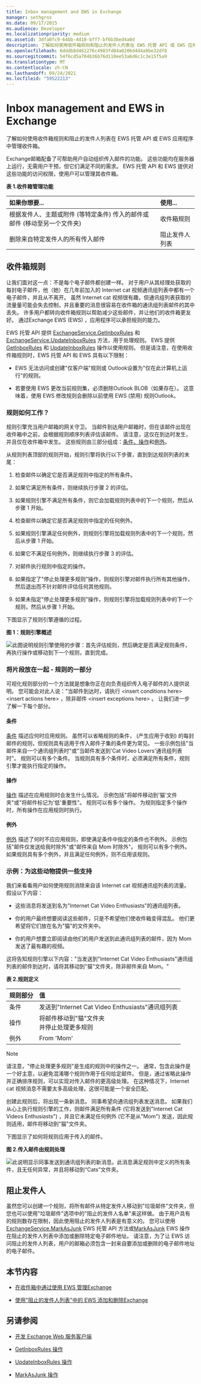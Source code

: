 ```yaml
---
title: Inbox management and EWS in Exchange
manager: sethgros
ms.date: 09/17/2015
ms.audience: Developer
ms.localizationpriority: medium
ms.assetid: 3dfa0fc9-64bb-4d18-bff7-bf6b3bed4a0d
description: 了解如何使用收件箱规则和阻止的发件人列表在 EWS 托管 API 或 EWS 应用程序中管理收件箱。
ms.openlocfilehash: 6dddb8d462276c4983fd04a0206d4d4a9be32df8
ms.sourcegitcommit: 54f6cd5a704b36b76d110ee53a6d6c1c3e15f5a9
ms.translationtype: MT
ms.contentlocale: zh-CN
ms.lasthandoff: 09/24/2021
ms.locfileid: "59522213"
---
```

# <a name="inbox-management-and-ews-in-exchange"></a>Inbox management and EWS in Exchange

了解如何使用收件箱规则和阻止的发件人列表在 EWS 托管 API 或 EWS 应用程序中管理收件箱。
  
Exchange邮箱配备了可帮助用户自动组织传入邮件的功能。 这些功能均在服务器上运行，无需用户干预，但它们满足不同的需求。 EWS 托管 API 和 EWS 提供对这些功能的访问权限，使用户可以管理其收件箱。
  
**表 1.收件箱管理功能**

|**如果你想要...**|**使用...**|
|:-----|:-----|
|根据发件人、主题或附件 (等特定条件) 传入的邮件或邮件 (移动至另一个文件夹)   <br/> |收件箱规则  <br/> |
|删除来自特定发件人的所有传入邮件  <br/> |阻止发件人列表  <br/> |
   
## <a name="inbox-rules"></a>收件箱规则
<a name="bk_InboxRules"> </a>

让我们面对这一点：不是每个电子邮件都创建一样。 对于用户从其经理处获取的每封电子邮件，他（她）在几年前加入的 Internet cat 视频通讯组列表中都有一个电子邮件，并且从不离开。 虽然 Internet cat 视频很有趣，但通讯组列表获取的流量量可能会失去控制，并且重要的消息很容易在收件箱的通讯组列表邮件的其中丢失。 许多用户都转向收件箱规则以帮助减少这些邮件，并让他们的收件箱更友好。 通过Exchange EWS (EWS) ，应用程序可以承担规则的能力。
  
EWS 托管 API 提供 [ExchangeService.GetInboxRules](https://msdn.microsoft.com/library/microsoft.exchange.webservices.data.exchangeservice.getinboxrules%28v=exchg.80%29.aspx) 和 [ExchangeService.UpdateInboxRules](https://msdn.microsoft.com/library/microsoft.exchange.webservices.data.exchangeservice.updateinboxrules%28v=exchg.80%29.aspx) 方法，用于处理规则。 EWS 提供 [GetInboxRules](https://msdn.microsoft.com/library/b4b2701a-4a23-4acc-8c75-19f7955ad7ae%28Office.15%29.aspx) 和 [UpdateInboxRules](https://msdn.microsoft.com/library/f982a237-471e-45c5-a2b5-468cfc53150b%28Office.15%29.aspx) 操作以使用规则。 但是请注意，在使用收件箱规则时，EWS 托管 API 和 EWS 具有以下限制： 
  
- EWS 无法访问或创建"仅客户端"规则或 Outlook设置为"仅在此计算机上运行"的规则。
    
- 若要使用 EWS 更改当前规则集，必须删除Outlook BLOB（如果存在）。 这意味着，使用 EWS 修改规则会删除以前使用 EWS (禁用) 规则Outlook。 
    
### <a name="how-do-rules-work"></a>规则如何工作？
<a name="bk_HowRulesWork"> </a>

规则引擎充当用户邮箱的网关守卫。 当邮件到达用户邮箱时，但在该邮件出现在收件箱中之前，会根据规则顺序列表评估该邮件。 请注意，这仅在到达时发生，并且仅在收件箱中发生。 这些规则由三部分组成：[条件、](#bk_Conditions)[操作](#bk_Actions)和[例外](#bk_Exceptions)。
  
从规则列表顶部的规则开始，规则引擎将执行以下步骤，直到到达规则列表的末尾：
  
1. 检查邮件以确定它是否满足规则中指定的所有条件。
    
1. 如果它满足所有条件，则继续执行步骤 2 的评估。
    
2. 如果规则引擎不满足所有条件，则它会加载规则列表中的下一个规则，然后从步骤 1 开始。
    
2. 检查邮件以确定它是否满足规则中指定的任何例外。
    
1. 如果规则引擎满足任何例外，则规则引擎将加载规则列表中的下一个规则，然后从步骤 1 开始。
    
2. 如果它不满足任何例外，则继续执行步骤 3 的评估。
    
3. 对邮件执行规则中指定的操作。
    
1. 如果指定了"停止处理更多规则"操作，则规则引擎对邮件执行所有其他操作，然后退出而不针对邮件评估任何其他规则。
    
2. 如果未指定"停止处理更多规则"操作，则规则引擎将加载规则列表中的下一个规则，然后从步骤 1 开始。
    
下图显示了规则引擎遵循的过程。
  
**图 1：规则引擎概述**

![此图说明规则引擎使用的步骤：首先评估规则，然后确定是否满足规则条件，再执行操作或移动到下一个规则，直到完成。](media/Ex15_Rules_EngineOverview.png)
  
### <a name="putting-the-pieces-together---parts-of-a-rule"></a>将片段放在一起 - 规则的一部分
<a name="bk_Pieces"> </a>

可视化规则部分的一个方法就是想象你正在向负责组织传入电子邮件的人提供说明。 您可能会对此人说："当邮件到达时，请执行 \<insert conditions here\> \<insert actions here\> ，除非邮件 \<insert exceptions here\> 。 让我们进一步了解一下每个部分。
  
#### <a name="conditions"></a>条件
<a name="bk_Conditions"> </a>

[条件](https://msdn.microsoft.com/library/f049a48c-9585-43f7-8549-0b8cb19a5eea%28Office.15%29.aspx) 描述应何时应用规则。 虽然可以省略规则的条件， (产生应用于收到) 的每封邮件的规则，但规则具有适用于传入邮件子集的条件更为常见。 一些示例包括"当邮件来自一个通讯组列表时"或"当邮件发送到'Cat Video Lovers'通讯组列表时"。 规则可以有多个条件。 当规则具有多个条件时，必须满足所有条件，规则引擎才能执行指定的操作。 
  
#### <a name="actions"></a>操作
<a name="bk_Actions"> </a>

[操作](https://msdn.microsoft.com/library/c5aa96b1-2d8b-422f-8c2f-f118572ab23f%28Office.15%29.aspx) 描述在应用规则时会发生什么情况。 示例包括"将邮件移动到'猫'文件夹"或"将邮件标记为'低'重要性"。 规则可以有多个操作。 为规则指定多个操作时，所有操作在应用规则时执行。 
  
#### <a name="exceptions"></a>例外
<a name="bk_Exceptions"> </a>

[例外](https://msdn.microsoft.com/library/7cd63ac2-3441-4ed4-915b-6f90af4b28fc%28Office.15%29.aspx) 描述了何时不应应用规则，即使满足条件中指定的条件也不例外。 示例包括"邮件仅发送给我时除外"或"邮件来自 Mom 时除外"。 规则可以有多个例外。 如果规则具有多个例外，并且满足任何例外，则不应用该规则。 
  
### <a name="example-herding-those-cats"></a>示例：为这些动物提供一些支持
<a name="bk_Example"> </a>

我们来看看用户如何使用规则消除来自该 Internet cat 视频通讯组列表的流量。 假设以下内容：
  
- 这些消息将发送到名为"Internet Cat Video Enthusiasts"的通讯组列表。
    
- 你的用户最终想要阅读这些邮件，只是不希望他们使收件箱变得混乱。 他们更希望将它们放在名为"猫"的文件夹中。
    
- 你的用户想要立即阅读由他们的用户发送到此通讯组列表的邮件，因为 Mom 发送了最有趣的视频。
    
这将告知规则引擎以下内容："当发送到"Internet Cat Video Enthusiasts"通讯组列表的邮件到达时，请将其移动到"猫"文件夹，除非邮件来自 Mom。" 
  
**表 2.规则定义**

|**规则部分**|**值**|
|:-----|:-----|
|条件  <br/> |发送到"Internet Cat Video Enthusiasts"通讯组列表  <br/> |
|操作  <br/> |将邮件移动到"猫"文件夹  <br/> 并停止处理更多规则  <br/> |
|例外  <br/> |From 'Mom'  <br/> |
   
> [!NOTE]
> 请注意，"停止处理更多规则"是生成的规则中的操作之一。 通常，包含此操作是一个好主意，以避免混淆哪个规则作用于任何给定邮件。 但是，通过省略此操作并正确排序规则，可以实现对传入邮件的更高级处理。 在这种情况下，Internet cat 视频消息不需要太多高级处理，这很可能是一个安全匹配。 
  
创建此规则后，将出现一条新消息。 同事希望向通讯组列表发送消息。 如果我们从心上执行规则引擎的工作，则邮件满足所有条件 (它将发送到"Internet Cat Videos Enthusiasts") ，并且它未满足任何例外 (它不是从"Mom") 发送，因此规则适用，邮件将移动到"猫"文件夹。
  
下图显示了如何将规则应用于传入的邮件。
  
**图 2.传入邮件由规则处理**

![此说明显示同事发送到通讯组列表的新消息。此消息满足规则中定义的所有条件，且无任何异常，并且将移动到“Cats”文件夹。](media/Ex15_Rules_RuleEvaluationSample.png)
  
## <a name="blocking-senders"></a>阻止发件人
<a name="bk_Blocking"> </a>

虽然您可以创建一个规则，将所有邮件从特定发件人移动到"垃圾邮件"文件夹，但您也可以使用"垃圾邮件"选项中的"阻止的发件人名单"来这样做。 由于用户具有的规则数存在限制，因此使用阻止的发件人列表是有意义的。 您可以使用[](how-to-add-and-remove-email-addresses-from-blocked-senders-list-by-using-ews.md)[ExchangeService.MarkAsJunk](https://msdn.microsoft.com/library/microsoft.exchange.webservices.data.exchangeservice.markasjunk%28v=exchg.80%29.aspx) EWS 托管 API 方法或[MarkAsJunk](https://msdn.microsoft.com/library/1f71f04d-56a9-4fee-a4e7-d1034438329e%28Office.15%29.aspx) EWS 操作在阻止的发件人列表中添加或删除特定电子邮件地址。 请注意，为了让 EWS 访问阻止的发件人列表，用户的邮箱必须包含一封来自要添加或删除的电子邮件地址的电子邮件。 
  
## <a name="in-this-section"></a>本节内容
<a name="bk_InThisSection"> </a>

- [在收件箱中通过使用 EWS 管理Exchange](how-to-manage-inbox-rules-by-using-ews-in-exchange.md)
    
- [使用"阻止的发件人列表"中的 EWS 添加和删除Exchange](how-to-add-and-remove-email-addresses-from-blocked-senders-list-by-using-ews.md)
    
## <a name="see-also"></a>另请参阅


- [开发 Exchange Web 服务客户端](develop-web-service-clients-for-exchange.md)
    
- [GetInboxRules 操作](https://msdn.microsoft.com/library/b4b2701a-4a23-4acc-8c75-19f7955ad7ae%28Office.15%29.aspx)
    
- [UpdateInboxRules 操作](https://msdn.microsoft.com/library/f982a237-471e-45c5-a2b5-468cfc53150b%28Office.15%29.aspx)
    
- [MarkAsJunk 操作](https://msdn.microsoft.com/library/1f71f04d-56a9-4fee-a4e7-d1034438329e%28Office.15%29.aspx)
    

